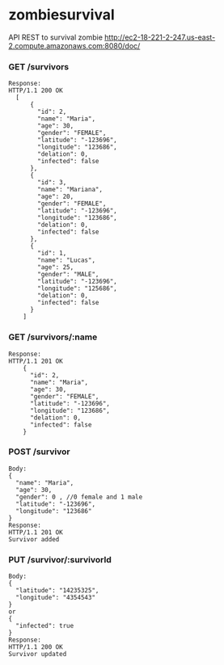 # zombiesurvival
API REST to survival zombie
http://ec2-18-221-2-247.us-east-2.compute.amazonaws.com:8080/doc/

### GET /survivors
```
Response:
HTTP/1.1 200 OK
  [
	  {
	    "id": 2,
	    "name": "Maria",
	    "age": 30,
	    "gender": "FEMALE",
	    "latitude": "-123696",
	    "longitude": "123686",
	    "delation": 0,
	    "infected": false
	  },
	  {
	    "id": 3,
	    "name": "Mariana",
	    "age": 20,
	    "gender": "FEMALE",
	    "latitude": "-123696",
	    "longitude": "123686",
	    "delation": 0,
	    "infected": false
	  },
	  {
	    "id": 1,
	    "name": "Lucas",
	    "age": 25,
	    "gender": "MALE",
	    "latitude": "-123696",
	    "longitude": "125686",
	    "delation": 0,
	    "infected": false
	  }
	]
```
### GET /survivors/:name
```
Response:
HTTP/1.1 201 OK
    {
      "id": 2,
      "name": "Maria",
      "age": 30,
      "gender": "FEMALE",
      "latitude": "-123696",
      "longitude": "123686",
      "delation": 0,
      "infected": false
    }
```
### POST /survivor
```
Body:
{
  "name": "Maria",
  "age": 30,
  "gender": 0 , //0 female and 1 male
  "latitude": "-123696",
  "longitude": "123686"
}
Response:
HTTP/1.1 201 OK
Survivor added
```
### PUT /survivor/:survivorId
```
Body:
{
  "latitude": "14235325",
  "longitude": "4354543"
}
or
{
  "infected": true
}
Response:
HTTP/1.1 200 OK
Survivor updated
```
